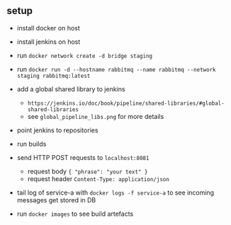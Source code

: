 ## setup

* install docker on host

* install jenkins on host

* run `docker network create -d bridge staging`

* run `docker run -d --hostname rabbitmq --name rabbitmq --network staging rabbitmq:latest`

* add a global shared library to jenkins 
  * `https://jenkins.io/doc/book/pipeline/shared-libraries/#global-shared-libraries`
  * see `global_pipeline_libs.png` for more details

* point jenkins to repositories

* run builds

* send HTTP POST requests to `localhost:8081`
  * request body `{ "phrase": "your text" }`
  * request header `Content-Type: application/json`

* tail log of service-a with `docker logs -f service-a` to see incoming messages get stored in DB

* run `docker images` to see build artefacts
